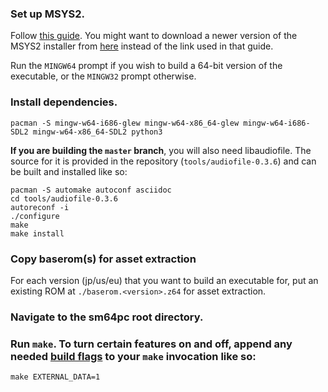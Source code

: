 ### Set up MSYS2.

Follow [this guide](https://github.com/orlp/dev-on-windows/wiki/Installing-GCC--&-MSYS2). You might want to download a newer version of the MSYS2 installer from [here](https://github.com/msys2/msys2-installer/releases) instead of the link used in that guide.

Run the `MINGW64` prompt if you wish to build a 64-bit version of the executable, or the `MINGW32` prompt otherwise.

### Install dependencies.

```
pacman -S mingw-w64-i686-glew mingw-w64-x86_64-glew mingw-w64-i686-SDL2 mingw-w64-x86_64-SDL2 python3
```

**If you are building the `master` branch**, you will also need libaudiofile. The source for it is provided in the repository (`tools/audiofile-0.3.6`) and can be built and installed like so:
```
pacman -S automake autoconf asciidoc
cd tools/audiofile-0.3.6
autoreconf -i
./configure
make
make install
```

### Copy baserom(s) for asset extraction

For each version (jp/us/eu) that you want to build an executable for, put an existing ROM at
`./baserom.<version>.z64` for asset extraction.

### Navigate to the sm64pc root directory.

### Run `make`. To turn certain features on and off, append any needed [build flags](https://github.com/sm64pc/sm64pc/wiki/Build-options) to your `make` invocation like so:

```
make EXTERNAL_DATA=1
```